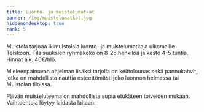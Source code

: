 ```yaml
---
title: Luonto- ja muistelumatkat
banner: /img/muistelumatkat.jpg
hiddenondesktop: true
rank: 5
---
```

Muistola tarjoaa ikimuistoisia luonto- ja muistelumatkoja ulkomaille Teiskoon. Tilaisuuksien ryhmäkoko on 8-25 henkilöä ja kesto 4-5 tuntia. Hinnat alk. 40€/hlö.

Mieleenpainuvan ohjelman lisäksi tarjolla on keittolounas sekä pannukahvit, jotka on mahdollista nauttia esteettömästi joko luonnon helmassa tai Muistolan tiloissa.

Päivän muisteluteema on mahdollista sopia etukäteen toiveiden mukaan. Vaihtoehtoja löytyy laidasta laitaan.
